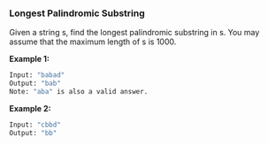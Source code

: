 ### Longest Palindromic Substring

Given a string s, find the longest palindromic substring in s. You may assume that the maximum length of s is 1000.

**Example 1:**

```bash
Input: "babad"
Output: "bab"
Note: "aba" is also a valid answer.
```

**Example 2:**

```bash
Input: "cbbd"
Output: "bb"
```